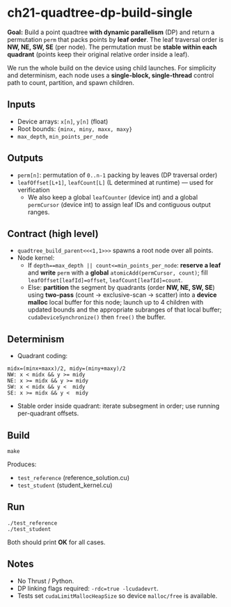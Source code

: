 # ch21-quadtree-dp-build-single

**Goal:** Build a point quadtree **with dynamic parallelism** (DP) and return a permutation `perm` that packs points by **leaf order**. The leaf traversal order is **NW, NE, SW, SE** (per node). The permutation must be **stable within each quadrant** (points keep their original relative order inside a leaf).

We run the whole build on the device using child launches. For simplicity and determinism, each node uses a **single-block, single-thread** control path to count, partition, and spawn children.

## Inputs
- Device arrays: `x[n]`, `y[n]` (float)
- Root bounds: `{minx, miny, maxx, maxy}`
- `max_depth`, `min_points_per_node`

## Outputs
- `perm[n]`: permutation of `0..n-1` packing by leaves (DP traversal order)
- `leafOffset[L+1]`, `leafCount[L]` (L determined at runtime) — used for verification
  - We also keep a global `leafCounter` (device int) and a global `permCursor` (device int) to assign leaf IDs and contiguous output ranges.

## Contract (high level)
- `quadtree_build_parent<<<1,1>>>` spawns a root node over all points.
- Node kernel:
  - If `depth==max_depth || count<=min_points_per_node`: **reserve a leaf** and **write** `perm` with a **global** `atomicAdd(permCursor, count)`; fill `leafOffset[leafId]=offset`, `leafCount[leafId]=count`.
  - Else: **partition** the segment by quadrants (order **NW, NE, SW, SE**) using **two-pass** (count → exclusive-scan → scatter) into a **device malloc** local buffer for this node; launch up to 4 children with updated bounds and the appropriate subranges of that local buffer; `cudaDeviceSynchronize()` then `free()` the buffer.


## Determinism
- Quadrant coding:
```
midx=(minx+maxx)/2, midy=(miny+maxy)/2
NW: x < midx && y >= midy
NE: x >= midx && y >= midy
SW: x < midx && y <  midy
SE: x >= midx && y <  midy
```
- Stable order inside quadrant: iterate subsegment in order; use running per-quadrant offsets.

## Build
```
make
```

Produces:
- `test_reference` (reference_solution.cu)
- `test_student` (student_kernel.cu)

## Run
```
./test_reference
./test_student
```

Both should print **OK** for all cases.

## Notes
- No Thrust / Python.
- DP linking flags required: `-rdc=true -lcudadevrt`.
- Tests set `cudaLimitMallocHeapSize` so device `malloc/free` is available.
